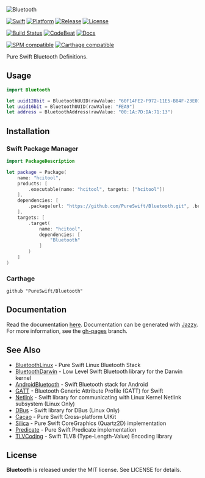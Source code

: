 ![Bluetooth](https://github.com/PureSwift/Bluetooth/raw/master/Assets/PureSwiftBluetooth.png)

[![Swift][swift-badge]][swift-url]
[![Platform][platform-badge]][platform-url]
[![Release][release-badge]][release-url]
[![License][mit-badge]][mit-url]

[![Build Status][build-status-badge]][build-status-url]
[![CodeBeat][codebeat-badge]][codebeat-url]
[![Docs][docs-badge]][docs-url]

[![SPM compatible][spm-badge]][spm-url]
[![Carthage compatible][carthage-badge]][carthage-url]

Pure Swift Bluetooth Definitions.


## Usage

```swift
import Bluetooth

let uuid128bit = BluetoothUUID(rawValue: "60F14FE2-F972-11E5-B84F-23E070D5A8C7")
let uuid16bit = BluetoothUUID(rawValue: "FEA9")
let address = BluetoothAddress(rawValue: "00:1A:7D:DA:71:13")
```

## Installation

### Swift Package Manager

```swift
import PackageDescription

let package = Package(
    name: "hcitool",
    products: [
        .executable(name: "hcitool", targets: ["hcitool"])
    ],
    dependencies: [
        .package(url: "https://github.com/PureSwift/Bluetooth.git", .branch("master"))
    ],
    targets: [
        .target(
            name: "hcitool",
            dependencies: [
                "Bluetooth"
            ]
        )
    ]
)
```

### Carthage

```
github "PureSwift/Bluetooth"
```

## Documentation

Read the documentation [here](http://pureswift.github.io/Bluetooth/docs/).
Documentation can be generated with [Jazzy](https://github.com/realm/jazzy).
For more information, see the [gh-pages](https://github.com/PureSwift/Bluetooth/tree/gh-pages) branch.

## See Also

- [BluetoothLinux](https://github.com/PureSwift/BluetoothLinux) - Pure Swift Linux Bluetooth Stack
- [BluetoothDarwin](https://github.com/PureSwift/BluetoothDarwin) - Low Level Swift Bluetooth library for the Darwin kernel
- [AndroidBluetooth](https://github.com/PureSwift/AndroidBluetooth) - Swift Bluetooth stack for Android
- [GATT](https://github.com/PureSwift/GATT) - Bluetooth Generic Attribute Profile (GATT) for Swift
- [Netlink](https://github.com/PureSwift/Netlink) - Swift library for communicating with Linux Kernel Netlink subsystem (Linux Only) 
- [DBus](https://github.com/PureSwift/DBus) - Swift library for DBus (Linux Only)
- [Cacao](https://github.com/PureSwift/Cacao) - Pure Swift Cross-platform UIKit
- [Silica](https://github.com/PureSwift/Silica) - Pure Swift CoreGraphics (Quartz2D) implementation
- [Predicate](https://github.com/PureSwift/Predicate) - Pure Swift Predicate implementation 
- [TLVCoding](https://github.com/PureSwift/TLVCoding) - Swift TLV8 (Type-Length-Value) Encoding library

License
-------

**Bluetooth** is released under the MIT license. See LICENSE for details.

[swift-badge]: https://img.shields.io/badge/swift-5-orange.svg?style=flat
[swift-url]: https://swift.org
[platform-badge]: https://img.shields.io/badge/platform-osx%20%7C%20ios%20%7C%20watchos%20%7C%20tvos%20%7C%20linux%20%7C%20android-lightgrey.svg
[platform-url]: https://swift.org
[mit-badge]: https://img.shields.io/badge/License-MIT-blue.svg?style=flat
[mit-url]: https://tldrlegal.com/license/mit-license
[build-status-badge]: https://travis-ci.org/PureSwift/Bluetooth.svg?branch=master
[build-status-url]: https://travis-ci.org/PureSwift/Bluetooth
[release-badge]: https://img.shields.io/github/release/PureSwift/Bluetooth.svg
[release-url]: https://github.com/PureSwift/Bluetooth/releases
[spm-badge]: https://img.shields.io/badge/SwiftPM-compatible-4BC51D.svg?style=flat
[spm-url]: https://github.com/apple/swift-package-manager
[carthage-badge]: https://img.shields.io/badge/Carthage-compatible-4BC51D.svg?style=flat
[carthage-url]: https://github.com/Carthage/Carthage
[codebeat-badge]: https://codebeat.co/badges/3eaf4fc3-6514-4f2d-83d5-ffd879f319d2
[codebeat-url]: https://codebeat.co/projects/github-com-pureswift-bluetooth-master
[docs-badge]: http://pureswift.github.io/Bluetooth/docs/badge.svg
[docs-url]: http://pureswift.github.io/Bluetooth/docs/
[xcov-url]: http://pureswift.github.io/Bluetooth/xcov
